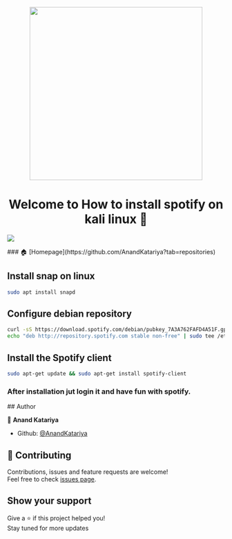 <p align="center"><img src="https://user-images.githubusercontent.com/73893201/219341706-2dc1f1a2-a49e-4d20-bacd-f1643ce32b26.gif" hight='400' width= '400' align='center'/>
</p>
<h1 align="center">Welcome to How to install spotify on kali linux 👋</h1>
<p>
  <img src="https://img.shields.io/badge/version-0.1-blue.svg?cacheSeconds=2592000" />
</p>
### 🏠 [Homepage](https://github.com/AnandKatariya?tab=repositories)

## Install snap on linux
```sh
sudo apt install snapd
```
## Configure debian repository
```sh
curl -sS https://download.spotify.com/debian/pubkey_7A3A762FAFD4A51F.gpg | sudo gpg --dearmor --yes -o /etc/apt/trusted.gpg.d/spotify.gpg
echo "deb http://repository.spotify.com stable non-free" | sudo tee /etc/apt/sources.list.d/spotify.list
```

## Install the Spotify client
```sh
sudo apt-get update && sudo apt-get install spotify-client
```
<h3> After installation jut login it and have fun with spotify. </h3>
## Author

👤 **Anand Katariya**
* Github: [@AnandKatariya](https://github.com/AnandKatariya)

## 🤝 Contributing

Contributions, issues and feature requests are welcome!<br />Feel free to check [issues page](https://github.com/AnandKatariya/How-To-Install-Spotif-on-Linux/issues).

## Show your support

Give a ⭐️ if this project helped you! <br>
Stay tuned for more updates


